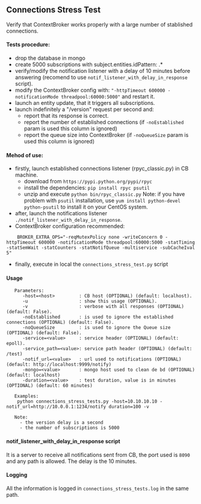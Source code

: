 ## Connections Stress Test

Verify that ContextBroker works properly with a large number of stablished connections.

#### Tests procedure:
- drop the database in mongo
- create 5000 subscriptions with subject.entities.idPattern: .*
- verify/modify the notification listener with a delay of 10 minutes before answering (recomend to use `notif_listener_with_delay_in_response` script).
- modify the ContextBroker config with: `"-httpTimeout 600000 -notificationMode threadpool:60000:5000"` and restart it.
- launch an entity update, that it triggers all subscriptions.
- launch indefinitely a "/version" request per second and:
     - report that its response is correct.
     - report the number of established connections (if `-noEstablished` param is used this column is ignored)
     - report the queue size into ContextBroker (if `-noQueueSize` param is used this column is ignored)
     
#### Mehod of use:
- firstly, launch established connections listener (rpyc_classic.py) in CB machine. 
    - download from `https://pypi.python.org/pypi/rpyc`
    - install the dependencies: `pip install rpyc psutil`
    - unzip and execute `python bin/rpyc_classic.py`
    Note: if you have problem with `psutil` installation, use `yum install python-devel python-psutil` to install it on your CentOS system.
- after, launch the notifications listener `./notif_listener_with_delay_in_response`.
- ContextBroker configuration recommended:
```
    BROKER_EXTRA_OPS="-reqMutexPolicy none -writeConcern 0 -httpTimeout 600000 -notificationMode threadpool:60000:5000 -statTiming -statSemWait -statCounters -statNotifQueue -multiservice -subCacheIval 5"
```   
- finally, execute in local the `connections_stress_test.py` script
   
#### Usage
       Parameters:                                                                                                  
          -host=<host>         : CB host (OPTIONAL) (default: localhost).                                           
          -u                   : show this usage (OPTIONAL).                                                        
          -v                   : verbose with all responses (OPTIONAL) (default: False). 
          -noEstablished       : is used to ignore the established connections (OPTIONAL) (default: False).                         
          -noQueueSize         : is used to ignore the Queue size (OPTIONAL) (default: False).                         
          -service=<value>     : service header (OPTIONAL) (default: epoll).                                        
          -service_path=<value>: service path header (OPTIONAL) (default: /test)                                    
          -notif_url=<value>   : url used to notifications (OPTIONAL) (default: http://localhost:9999/notify)       
          -mongo=<value>       : mongo host used to clean de bd (OPTIONAL) (default: localhost)                     
          -duration=<value>    : test duration, value is in minutes (OPTIONAL) (default: 60 minutes)                
                                                                                                                    
       Examples:                                                                                                    
        python connections_stress_tests.py -host=10.10.10.10 -notif_url=http://10.0.0.1:1234/notify duration=100 -v 
                                                                                                                    
       Note:                                                                                                        
         - the version delay is a second                                                                            
         - the number of subscriptions is 5000     

#### notif_listener_with_delay_in_response script
It is a server to receive all notifications sent from CB, the port used is `8090` and any path is allowed. 
The delay is the 10 minutes.

#### Logging
All the information is logged in `connections_stress_tests.log` in the same path.
